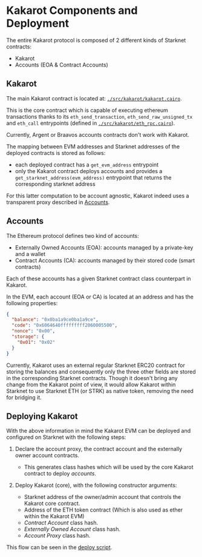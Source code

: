 # Kakarot Components and Deployment

The entire Kakarot protocol is composed of 2 different kinds of Starknet
contracts:

- Kakarot
- Accounts (EOA & Contract Accounts)

## Kakarot

The main Kakarot contract is located at:
[`./src/kakarot/kakarot.cairo`](../../src/kakarot/kakarot.cairo).

This is the core contract which is capable of executing ethereum transactions
thanks to its `eth_send_transaction`, `eth_send_raw_unsigned_tx` and `eth_call`
entrypoints (defined in
[`./src/kakarot/eth_rpc.cairo`](../../src/kakarot/eth_rpc.cairo)).

Currently, Argent or Braavos accounts contracts don't work with Kakarot.

The mapping between EVM addresses and Starknet addresses of the deployed
contracts is stored as follows:

- each deployed contract has a `get_evm_address` entrypoint
- only the Kakarot contract deploys accounts and provides a
  `get_starknet_address(evm_address)` entrypoint that returns the corresponding
  starknet address

For this latter computation to be account agnostic, Kakarot indeed uses a
transparent proxy described in [Accounts](./accounts.md).

## Accounts

The Ethereum protocol defines two kind of accounts:

- Externally Owned Accounts (EOA): accounts managed by a private-key and a
  wallet
- Contract Accounts (CA): accounts managed by their stored code (smart
  contracts)

Each of these accounts has a given Starknet contract class counterpart in
Kakarot.

In the EVM, each account (EOA or CA) is located at an address and has the
following properties:

```json
{
  "balance": "0x0ba1a9ce0ba1a9ce",
  "code": "0x6064640fffffffff2060005500",
  "nonce": "0x00",
  "storage": {
    "0x01": "0x02"
  }
}
```

Currently, Kakarot uses an external regular Starknet ERC20 contract for storing
the balances and consequently only the three other fields are stored in the
corresponding Starknet contracts. Though it doesn't bring any change from the
Kakarot point of view, it would allow Kakarot within Starknet to use Starknet
ETH (or STRK) as native token, removing the need for bridging it.

## Deploying Kakarot

With the above information in mind the Kakarot EVM can be deployed and
configured on Starknet with the following steps:

1. Declare the account proxy, the contract account and the externally owner
   account contracts.

   - This generates class hashes which will be used by the core Kakarot contract
     to deploy _accounts_.

1. Deploy Kakarot (core), with the following constructor arguments:

   - Starknet address of the owner/admin account that controls the Kakarot core
     contract.
   - Address of the ETH token contract (Which is also used as ether within the
     Kakarot EVM)
   - _Contract Account_ class hash.
   - _Externally Owned Account_ class hash.
   - _Account Proxy_ class hash.

This flow can be seen in the
[deploy script](../../kakarot_scripts/deploy_kakarot.py).
